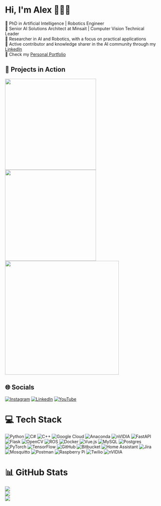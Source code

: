 # Hi, I'm Alex 🧑🏻‍💻 

🧠 PhD in Artificial Intelligence | Robotics Engineer <br/>
🤖 Senior AI Solutions Architect at Minsait | Computer Vision Technical Leader<br/>
🧪 Researcher in AI and Robotics, with a focus on practical applications<br/>
📢 Active contributor and knowledge sharer in the AI community through my [LinkedIn](https://www.linkedin.com/in/alejandro-sanchez-ferrer/)<br/>
💼 Check my [Personal Portfolio](https://asferrer.streamlit.app/)<br/>

## 🚀 Projects in Action
<div align="left">
  <img src="https://github.com/asferrer/Mask_RCNN-Cleansea/blob/main/assets/Detection.gif?raw=true" width="300" style="margin-right: 10px;"/>
  <img src="https://github.com/asferrer/asferrer/blob/main/demo-perrobot.gif" width="300" style="margin-right: 10px;"/>
  <img src="https://github.com/asferrer/asferrer/blob/main/demo-chess-robot.gif" width="375" style="margin-right: 10px;"/>
</div>

## 🌐 Socials
[![Instagram](https://img.shields.io/badge/Instagram-%23E4405F.svg?logo=Instagram&logoColor=white)](https://instagram.com/_saflex) [![LinkedIn](https://img.shields.io/badge/LinkedIn-%230077B5.svg?logo=linkedin&logoColor=white)](https://linkedin.com/in/alejandro-sanchez-ferrer/) [![YouTube](https://img.shields.io/badge/YouTube-%23FF0000.svg?logo=YouTube&logoColor=white)](https://youtube.com/@alejandrosanchezferrer9576) 

# 💻 Tech Stack
![Python](https://img.shields.io/badge/python-3670A0?style=flat&logo=python&logoColor=ffdd54) ![C#](https://img.shields.io/badge/c%23-%23239120.svg?style=flat&logo=csharp&logoColor=white) ![C++](https://img.shields.io/badge/c++-%2300599C.svg?style=flat&logo=c%2B%2B&logoColor=white) ![Google Cloud](https://img.shields.io/badge/GoogleCloud-%234285F4.svg?style=flat&logo=google-cloud&logoColor=white) ![Anaconda](https://img.shields.io/badge/Anaconda-%2344A833.svg?style=flat&logo=anaconda&logoColor=white) ![nVIDIA](https://img.shields.io/badge/cuda-000000.svg?style=flat&logo=nVIDIA&logoColor=green) ![FastAPI](https://img.shields.io/badge/FastAPI-005571?style=flat&logo=fastapi) ![Flask](https://img.shields.io/badge/flask-%23000.svg?style=flat&logo=flask&logoColor=white) ![OpenCV](https://img.shields.io/badge/opencv-%23white.svg?style=flat&logo=opencv&logoColor=white) ![ROS](https://img.shields.io/badge/ros-%230A0FF9.svg?style=flat&logo=ros&logoColor=white) ![Docker](https://img.shields.io/badge/docker-%230db7ed.svg?style=flat&logo=docker&logoColor=white) ![Vue.js](https://img.shields.io/badge/vue.js-%2335495e.svg?style=flat&logo=vuedotjs&logoColor=%234FC08D) ![MySQL](https://img.shields.io/badge/mysql-4479A1.svg?style=flat&logo=mysql&logoColor=white) ![Postgres](https://img.shields.io/badge/postgres-%23316192.svg?style=flat&logo=postgresql&logoColor=white) ![PyTorch](https://img.shields.io/badge/PyTorch-%23EE4C2C.svg?style=flat&logo=PyTorch&logoColor=white) ![TensorFlow](https://img.shields.io/badge/TensorFlow-%23FF6F00.svg?style=flat&logo=TensorFlow&logoColor=white) ![GitHub](https://img.shields.io/badge/github-%23121011.svg?style=flat&logo=github&logoColor=white) ![Bitbucket](https://img.shields.io/badge/bitbucket-%230047B3.svg?style=flat&logo=bitbucket&logoColor=white) ![Home Assistant](https://img.shields.io/badge/home%20assistant-%2341BDF5.svg?style=flat&logo=home-assistant&logoColor=white) ![Jira](https://img.shields.io/badge/jira-%230A0FFF.svg?style=flat&logo=jira&logoColor=white) ![Mosquitto](https://img.shields.io/badge/mosquitto-%233C5280.svg?style=flat&logo=eclipsemosquitto&logoColor=white) ![Postman](https://img.shields.io/badge/Postman-FF6C37?style=flat&logo=postman&logoColor=white) ![Raspberry Pi](https://img.shields.io/badge/-Raspberry_Pi-C51A4A?style=flat&logo=Raspberry-Pi) ![Twilio](https://img.shields.io/badge/Twilio-F22F46?style=flat&logo=Twilio&logoColor=white) ![nVIDIA](https://img.shields.io/badge/nVIDIA-%2376B900.svg?style=flat&logo=nVIDIA&logoColor=white)

# 📊 GitHub Stats
![](https://github-readme-stats.vercel.app/api?username=asferrer&theme=vision-friendly-dark&hide_border=true&include_all_commits=true&count_private=true)<br/>
![](https://nirzak-streak-stats.vercel.app/?user=asferrer&theme=vision-friendly-dark&hide_border=true)<br/>
![](https://github-readme-stats.vercel.app/api/top-langs/?username=asferrer&theme=vision-friendly-dark&hide_border=true&include_all_commits=true&count_private=true&layout=compact)
